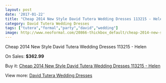```yaml
---
layout: post
date: '2017-01-22'
title: "Cheap 2014 New Style David Tutera Wedding Dresses 113215 - Helen"
category: David Tutera Wedding Dresses
tags: ["tutera","formal","party","david","wedding"]
image: http://www.neoformal.com/20866-thickbox_default/cheap-2014-new-style-david-tutera-wedding-dresses-113215-helen.jpg
---
```

Cheap 2014 New Style David Tutera Wedding Dresses 113215 - Helen

On Sales: **$362.99**
<a href="https://www.neoformal.com/en/david-tutera-wedding-dresses-2014/6702-cheap-2014-new-style-david-tutera-wedding-dresses-113215-helen.html"><amp-img layout="responsive" width="600" height="600" src="//www.neoformal.com/20866-thickbox_default/cheap-2014-new-style-david-tutera-wedding-dresses-113215-helen.jpg" alt="Cheap 2014 New Style David Tutera Wedding Dresses 113215 - Helen 0" /></a>
<a href="https://www.neoformal.com/en/david-tutera-wedding-dresses-2014/6702-cheap-2014-new-style-david-tutera-wedding-dresses-113215-helen.html"><amp-img layout="responsive" width="600" height="600" src="//www.neoformal.com/20867-thickbox_default/cheap-2014-new-style-david-tutera-wedding-dresses-113215-helen.jpg" alt="Cheap 2014 New Style David Tutera Wedding Dresses 113215 - Helen 1" /></a>

Buy it: [Cheap 2014 New Style David Tutera Wedding Dresses 113215 - Helen](https://www.neoformal.com/en/david-tutera-wedding-dresses-2014/6702-cheap-2014-new-style-david-tutera-wedding-dresses-113215-helen.html "Cheap 2014 New Style David Tutera Wedding Dresses 113215 - Helen")

View more: [David Tutera Wedding Dresses](https://www.neoformal.com/en/97-david-tutera-wedding-dresses-2014 "David Tutera Wedding Dresses")